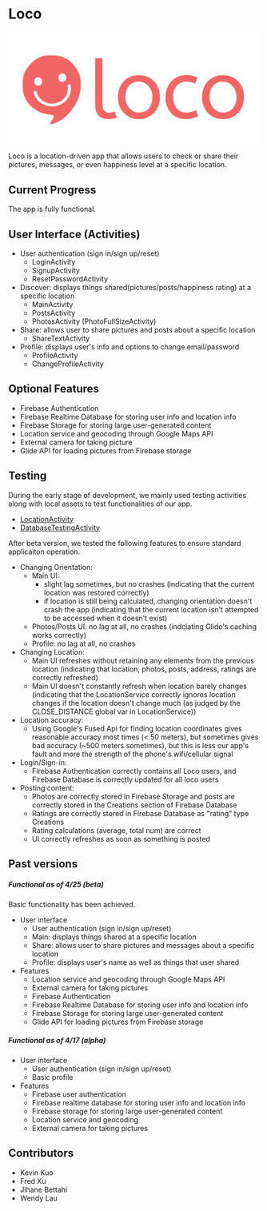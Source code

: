 Loco
======
![Loco logo](documentation/loco_logo.png)

Loco is a location-driven app that allows users to check or share their pictures, messages, or even happiness level at a specific location.

## Current Progress
The app is fully functional.

## User Interface (Activities)
* User authentication (sign in/sign up/reset)
  * LoginActivity
  * SignupActivity
  * ResetPasswordActivity
* Discover: displays things shared(pictures/posts/happiness rating) at a specific location
  * MainActivity
  * PostsActivity
  * PhotosActivity (PhotoFullSizeActivity)
* Share: allows user to share pictures and posts about a specific location
  * ShareTextActivity
* Profile: displays user's info and options to change email/password
  * ProfileActivity
  * ChangeProfileActivity
		
## Optional Features
* Firebase Authentication
* Firebase Realtime Database for storing user info and location info
* Firebase Storage for storing large user-generated content
* Location service and geocoding through Google Maps API
* External camera for taking picture
* Glide API for loading pictures from Firebase storage

## Testing
During the early stage of development, we mainly used testing activities along with local assets to test functionalities of our app.
* [LocationActivity](https://github.com/fairbet/loco/blob/94d1bb364601c0fa5d556486ca1ab23018d2ab6a/app/src/main/java/android/duke290/com/loco/LocationService.java)
* [DatabaseTestingActivity](https://github.com/fairbet/loco/blob/bc24957b3f9b5c7faf7d4ec7a37e688a16f55458/app/src/main/java/android/duke290/com/loco/DatabaseTestingActivity.java)

After beta version, we tested the following features to ensure standard applicaiton operation.
* Changing Orientation:
	* Main UI: 
		* slight lag sometimes, but no crashes (indicating that the current location was restored correctly)
		* if location is still being calculated, changing orientation doesn't crash the app (indicating that the current location isn't attempted to be accessed when it doesn't exist)
	* Photos/Posts UI: no lag at all, no crashes (indciating Glide's caching works correctly)
	* Profile: no lag at all, no crashes
* Changing Location:
	* Main UI refreshes without retaining any elements from the previous location (indicating that location, photos, posts, address, ratings are correctly refreshed)
	* Main UI doesn't constantly refresh when location barely changes (indicating that the LocationService correctly ignores location changes if the location doesn't change much (as judged by the CLOSE_DISTANCE global var in LocationService))
* Location accuracy:
	* Using Google's Fused Api for finding location coordinates gives reasonable accuracy most times (< 50 meters), but sometimes gives bad accuracy (~500 meters sometimes), but this is less our app's fault and more the strength of the phone's wifi/cellular signal
* Login/Sign-in:
	* Firebase Authentication correctly contains all Loco users, and Firebase Database is correctly updated for all loco users
* Posting content:
	* Photos are correctly stored in Firebase Storage and posts are correctly stored in the Creations section of Firebase Database
	* Ratings are correctly stored in Firebase Database as "rating" type Creations
	* Rating calculations (average, total num) are correct
	* UI correctly refreshes as soon as something is posted

	
## Past versions
##### Functional as of 4/25 (beta)
Basic functionality has been achieved.
* User interface
    * User authentication (sign in/sign up/reset)
	* Main: displays things shared at a specific location
	* Share: allows user to share pictures and messages about a specific location
    * Profile: displays user's name as well as things that user shared
* Features
    * Location service and geocoding through Google Maps API
    * External camera for taking pictures
    * Firebase Authentication
    * Firebase Realtime Database for storing user info and location info
    * Firebase Storage for storing large user-generated content
	* Glide API for loading pictures from Firebase storage


##### Functional as of 4/17 (alpha)
* User interface
    * User authentication (sign in/sign up/reset)
    * Basic profile
* Features
    * Firebase user authentication
    * Firebase realtime database for storing user info and location info
    * Firebase storage for storing large user-generated content
    * Location service and geocoding
    * External camera for taking pictures

## Contributors
* Kevin Kuo
* Fred Xu
* Jihane Bettahi
* Wendy Lau

